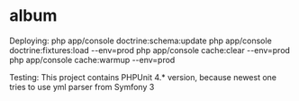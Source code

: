 album
=====

Deploying:
php app/console doctrine:schema:update 
php app/console doctrine:fixtures:load --env=prod
php app/console cache:clear --env=prod
php app/console cache:warmup --env=prod


Testing:
This project contains PHPUnit 4.* version,
because newest one tries to use yml parser from Symfony 3 

